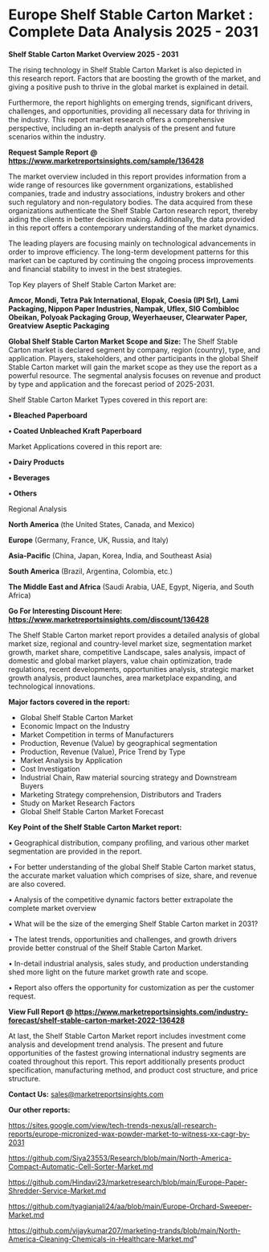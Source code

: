 # Europe Shelf Stable Carton Market : Complete Data Analysis 2025 - 2031

<Strong> Shelf Stable Carton Market Overview 2025 - 2031</strong>

The rising technology in Shelf Stable Carton Market is also depicted in this research report. Factors that are boosting the growth of the market, and giving a positive push to thrive in the global market is explained in detail.

Furthermore, the report highlights on emerging trends, significant drivers, challenges, and opportunities, providing all necessary data for thriving in the industry. This report market research offers a comprehensive perspective, including an in-depth analysis of the present and future scenarios within the industry.

<strong>Request Sample Report @ <a href=https://www.marketreportsinsights.com/sample/136428>https://www.marketreportsinsights.com/sample/136428</a></strong>

The market overview included in this report provides information from a wide range of resources like government organizations, established companies, trade and industry associations, industry brokers and other such regulatory and non-regulatory bodies. The data acquired from these organizations authenticate the Shelf Stable Carton research report, thereby aiding the clients in better decision making. Additionally, the data provided in this report offers a contemporary understanding of the market dynamics.

The leading players are focusing mainly on technological advancements in order to improve efficiency. The long-term development patterns for this market can be captured by continuing the ongoing process improvements and financial stability to invest in the best strategies.

Top Key players of Shelf Stable Carton Market are:

<strong>Amcor, Mondi, Tetra Pak International, Elopak, Coesia (IPI Srl), Lami Packaging, Nippon Paper Industries, Nampak, Uflex, SIG Combibloc Obeikan, Polyoak Packaging Group, Weyerhaeuser, Clearwater Paper, Greatview Aseptic Packaging</strong>

<strong><b>Global Shelf Stable Carton Market Scope and Size:</b></strong>
The Shelf Stable Carton market is declared segment by company, region (country), type, and application. Players, stakeholders, and other participants in the global Shelf Stable Carton market will gain the market scope as they use the report as a powerful resource. The segmental analysis focuses on revenue and product by type and application and the forecast period of 2025-2031.

Shelf Stable Carton Market Types covered in this report are:

<strong>• Bleached Paperboard

• Coated Unbleached Kraft Paperboard</strong>

Market Applications covered in this report are:

<strong>• Dairy Products

• Beverages

• Others</strong> 

Regional Analysis

<strong>North America</strong> (the United States, Canada, and Mexico)

<strong>Europe</strong> (Germany, France, UK, Russia, and Italy)

<strong>Asia-Pacific</strong> (China, Japan, Korea, India, and Southeast Asia)

<strong>South America</strong> (Brazil, Argentina, Colombia, etc.)

<strong>The Middle East and Africa</strong> (Saudi Arabia, UAE, Egypt, Nigeria, and South Africa)

<strong>Go For Interesting Discount Here: <a href=https://www.marketreportsinsights.com/discount/136428>https://www.marketreportsinsights.com/discount/136428</a></strong>

The Shelf Stable Carton market report provides a detailed analysis of global market size, regional and country-level market size, segmentation market growth, market share, competitive Landscape, sales analysis, impact of domestic and global market players, value chain optimization, trade regulations, recent developments, opportunities analysis, strategic market growth analysis, product launches, area marketplace expanding, and technological innovations.

<strong><b>Major factors covered in the report:</b></strong>
<ul>
  <li>Global Shelf Stable Carton Market </li>
  <li>Economic Impact on the Industry</li>
  <li>Market Competition in terms of Manufacturers</li>
  <li>Production, Revenue (Value) by geographical segmentation</li>
  <li>Production, Revenue (Value), Price Trend by Type</li>
  <li>Market Analysis by Application</li>
  <li>Cost Investigation</li>
  <li>Industrial Chain, Raw material sourcing strategy and Downstream Buyers</li>
  <li>Marketing Strategy comprehension, Distributors and Traders</li>
  <li>Study on Market Research Factors</li>
  <li>Global Shelf Stable Carton Market Forecast</li>
</ul>

<strong><b>Key Point of the Shelf Stable Carton Market report:</b></strong>

• Geographical distribution, company profiling, and various other market segmentation are provided in the report.

• For better understanding of the global Shelf Stable Carton market status, the accurate market valuation which comprises of size, share, and revenue are also covered.

• Analysis of the competitive dynamic factors better extrapolate the complete market overview

• What will be the size of the emerging Shelf Stable Carton market in 2031?

• The latest trends, opportunities and challenges, and growth drivers provide better construal of the Shelf Stable Carton Market.

• In-detail industrial analysis, sales study, and production understanding shed more light on the future market growth rate and scope.

• Report also offers the opportunity for customization as per the customer request.

<strong><b>View Full Report @ <a href=https://www.marketreportsinsights.com/industry-forecast/shelf-stable-carton-market-2022-136428>https://www.marketreportsinsights.com/industry-forecast/shelf-stable-carton-market-2022-136428</a></b></strong>


At last, the Shelf Stable Carton Market report includes investment come analysis and development trend analysis. The present and future opportunities of the fastest growing international industry segments are coated throughout this report. This report additionally presents product specification, manufacturing method, and product cost structure, and price structure.

<strong>Contact Us:</strong>
sales@marketreportsinsights.com

<strong>Our other reports:</strong>

<a href=https://sites.google.com/view/tech-trends-nexus/all-research-reports/europe-micronized-wax-powder-market-to-witness-xx-cagr-by-2031>https://sites.google.com/view/tech-trends-nexus/all-research-reports/europe-micronized-wax-powder-market-to-witness-xx-cagr-by-2031</a>

<a href=https://github.com/Siya23553/Research/blob/main/North-America-Compact-Automatic-Cell-Sorter-Market.md>https://github.com/Siya23553/Research/blob/main/North-America-Compact-Automatic-Cell-Sorter-Market.md</a>

<a href=https://github.com/Hindavi23/marketresearch/blob/main/Europe-Paper-Shredder-Service-Market.md>https://github.com/Hindavi23/marketresearch/blob/main/Europe-Paper-Shredder-Service-Market.md</a>

<a href=https://github.com/tyagianjali24/aa/blob/main/Europe-Orchard-Sweeper-Market.md>https://github.com/tyagianjali24/aa/blob/main/Europe-Orchard-Sweeper-Market.md</a>

<a href=https://github.com/vijaykumar207/marketing-trands/blob/main/North-America-Cleaning-Chemicals-in-Healthcare-Market.md>https://github.com/vijaykumar207/marketing-trands/blob/main/North-America-Cleaning-Chemicals-in-Healthcare-Market.md</a>"
